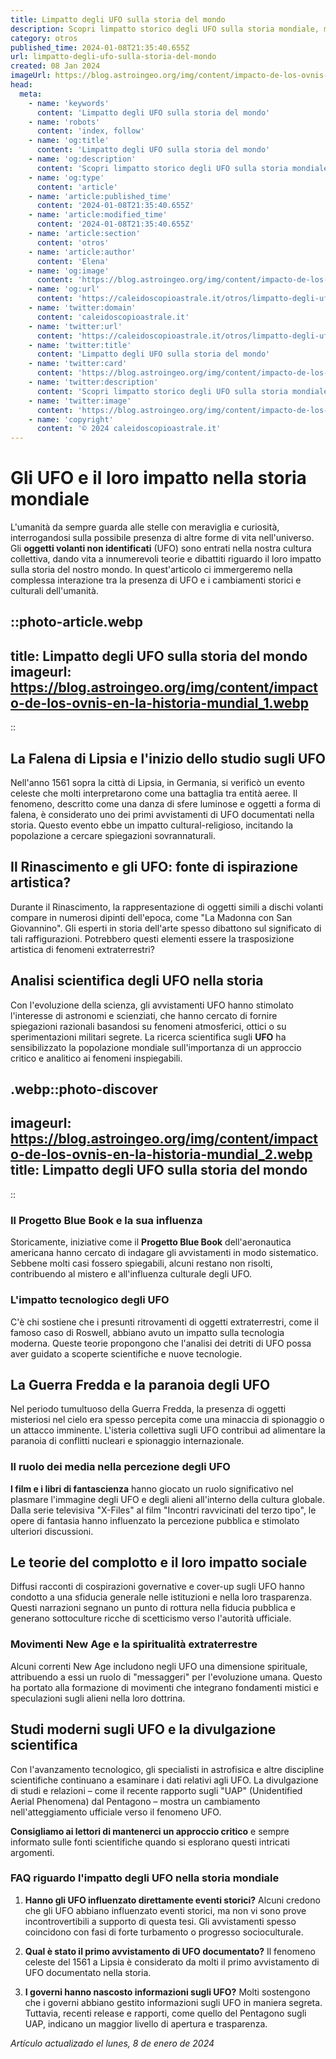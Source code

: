 ```yaml
---
title: Limpatto degli UFO sulla storia del mondo
description: Scopri limpatto storico degli UFO sulla storia mondiale, misteri svelati e teorie affascinanti in questo approfondimento esclusivo! #UFOeStoria
category: otros
published_time: 2024-01-08T21:35:40.655Z
url: limpatto-degli-ufo-sulla-storia-del-mondo
created: 08 Jan 2024
imageUrl: https://blog.astroingeo.org/img/content/impacto-de-los-ovnis-en-la-historia-mundial_1.webp
head:
  meta:
    - name: 'keywords'
      content: 'Limpatto degli UFO sulla storia del mondo'
    - name: 'robots'
      content: 'index, follow'
    - name: 'og:title'
      content: 'Limpatto degli UFO sulla storia del mondo'
    - name: 'og:description'
      content: 'Scopri limpatto storico degli UFO sulla storia mondiale, misteri svelati e teorie affascinanti in questo approfondimento esclusivo! #UFOeStoria'
    - name: 'og:type'
      content: 'article'
    - name: 'article:published_time'
      content: '2024-01-08T21:35:40.655Z'
    - name: 'article:modified_time'
      content: '2024-01-08T21:35:40.655Z'
    - name: 'article:section'
      content: 'otros'
    - name: 'article:author'
      content: 'Elena'
    - name: 'og:image'
      content: 'https://blog.astroingeo.org/img/content/impacto-de-los-ovnis-en-la-historia-mundial_1.webp'
    - name: 'og:url'
      content: 'https://caleidoscopioastrale.it/otros/limpatto-degli-ufo-sulla-storia-del-mondo'
    - name: 'twitter:domain'
      content: 'caleidoscopioastrale.it'
    - name: 'twitter:url'
      content: 'https://caleidoscopioastrale.it/otros/limpatto-degli-ufo-sulla-storia-del-mondo'
    - name: 'twitter:title'
      content: 'Limpatto degli UFO sulla storia del mondo'
    - name: 'twitter:card'
      content: 'https://blog.astroingeo.org/img/content/impacto-de-los-ovnis-en-la-historia-mundial_1.webp'
    - name: 'twitter:description'
      content: 'Scopri limpatto storico degli UFO sulla storia mondiale, misteri svelati e teorie affascinanti in questo approfondimento esclusivo! #UFOeStoria'
    - name: 'twitter:image'
      content: 'https://blog.astroingeo.org/img/content/impacto-de-los-ovnis-en-la-historia-mundial_1.webp'
    - name: 'copyright'
      content: '© 2024 caleidoscopioastrale.it'
---
```

# Gli UFO e il loro impatto nella storia mondiale

L'umanità da sempre guarda alle stelle con meraviglia e curiosità, interrogandosi sulla possibile presenza di altre forme di vita nell'universo. Gli **oggetti volanti non identificati** (UFO) sono entrati nella nostra cultura collettiva, dando vita a innumerevoli teorie e dibattiti riguardo il loro impatto sulla storia del nostro mondo. In quest'articolo ci immergeremo nella complessa interazione tra la presenza di UFO e i cambiamenti storici e culturali dell'umanità.

::photo-article.webp
---
title: Limpatto degli UFO sulla storia del mondo
imageurl: https://blog.astroingeo.org/img/content/impacto-de-los-ovnis-en-la-historia-mundial_1.webp
---
::

## La Falena di Lipsia e l'inizio dello studio sugli UFO
Nell'anno 1561 sopra la città di Lipsia, in Germania, si verificò un evento celeste che molti interpretarono come una battaglia tra entità aeree. Il fenomeno, descritto come una danza di sfere luminose e oggetti a forma di falena, è considerato uno dei primi avvistamenti di UFO documentati nella storia. Questo evento ebbe un impatto cultural-religioso, incitando la popolazione a cercare spiegazioni sovrannaturali.

## Il Rinascimento e gli UFO: fonte di ispirazione artistica?
Durante il Rinascimento, la rappresentazione di oggetti simili a dischi volanti compare in numerosi dipinti dell'epoca, come "La Madonna con San Giovannino". Gli esperti in storia dell'arte spesso dibattono sul significato di tali raffigurazioni. Potrebbero questi elementi essere la trasposizione artistica di fenomeni extraterrestri?

## Analisi scientifica degli UFO nella storia
Con l'evoluzione della scienza, gli avvistamenti UFO hanno stimolato l'interesse di astronomi e scienziati, che hanno cercato di fornire spiegazioni razionali basandosi su fenomeni atmosferici, ottici o su sperimentazioni militari segrete. La ricerca scientifica sugli **UFO** ha sensibilizzato la popolazione mondiale sull'importanza di un approccio critico e analitico ai fenomeni inspiegabili.

.webp::photo-discover
---
imageurl: https://blog.astroingeo.org/img/content/impacto-de-los-ovnis-en-la-historia-mundial_2.webp
title: Limpatto degli UFO sulla storia del mondo
---
::

### Il Progetto Blue Book e la sua influenza
Storicamente, iniziative come il **Progetto Blue Book** dell'aeronautica americana hanno cercato di indagare gli avvistamenti in modo sistematico. Sebbene molti casi fossero spiegabili, alcuni restano non risolti, contribuendo al mistero e all'influenza culturale degli UFO.

### L'impatto tecnologico degli UFO
C'è chi sostiene che i presunti ritrovamenti di oggetti extraterrestri, come il famoso caso di Roswell, abbiano avuto un impatto sulla tecnologia moderna. Queste teorie propongono che l'analisi dei detriti di UFO possa aver guidato a scoperte scientifiche e nuove tecnologie.

## La Guerra Fredda e la paranoia degli UFO
Nel periodo tumultuoso della Guerra Fredda, la presenza di oggetti misteriosi nel cielo era spesso percepita come una minaccia di spionaggio o un attacco imminente. L'isteria collettiva sugli UFO contribuì ad alimentare la paranoia di conflitti nucleari e spionaggio internazionale.
  
### Il ruolo dei media nella percezione degli UFO
**I film e i libri di fantascienza** hanno giocato un ruolo significativo nel plasmare l'immagine degli UFO e degli alieni all'interno della cultura globale. Dalla serie televisiva "X-Files" al film "Incontri ravvicinati del terzo tipo", le opere di fantasia hanno influenzato la percezione pubblica e stimolato ulteriori discussioni.

## Le teorie del complotto e il loro impatto sociale
Diffusi racconti di cospirazioni governative e cover-up sugli UFO hanno condotto a una sfiducia generale nelle istituzioni e nella loro trasparenza. Questi narrazioni segnano un punto di rottura nella fiducia pubblica e generano sottoculture ricche di scetticismo verso l'autorità ufficiale.

### Movimenti New Age e la spiritualità extraterrestre
Alcuni correnti New Age includono negli UFO una dimensione spirituale, attribuendo a essi un ruolo di "messaggeri" per l'evoluzione umana. Questo ha portato alla formazione di movimenti che integrano fondamenti mistici e speculazioni sugli alieni nella loro dottrina.

## Studi moderni sugli UFO e la divulgazione scientifica
Con l'avanzamento tecnologico, gli specialisti in astrofisica e altre discipline scientifiche continuano a esaminare i dati relativi agli UFO. La divulgazione di studi e relazioni – come il recente rapporto sugli "UAP" (Unidentified Aerial Phenomena) dal Pentagono – mostra un cambiamento nell'atteggiamento ufficiale verso il fenomeno UFO.

**Consigliamo ai lettori di mantenerci un approccio critico** e sempre informato sulle fonti scientifiche quando si esplorano questi intricati argomenti.

### FAQ riguardo l'impatto degli UFO nella storia mondiale

1. **Hanno gli UFO influenzato direttamente eventi storici?**
Alcuni credono che gli UFO abbiano influenzato eventi storici, ma non vi sono prove incontrovertibili a supporto di questa tesi. Gli avvistamenti spesso coincidono con fasi di forte turbamento o progresso socioculturale.

2. **Qual è stato il primo avvistamento di UFO documentato?**
Il fenomeno celeste del 1561 a Lipsia è considerato da molti il primo avvistamento di UFO documentato nella storia.

3. **I governi hanno nascosto informazioni sugli UFO?**
Molti sostengono che i governi abbiano gestito informazioni sugli UFO in maniera segreta. Tuttavia, recenti release e rapporti, come quello del Pentagono sugli UAP, indicano un maggior livello di apertura e trasparenza.

_Artículo actualizado el lunes, 8 de enero de 2024_